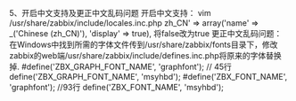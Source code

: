 5、开启中文支持及更正中文乱码问题
开启中文支持：
vim /usr/share/zabbix/include/locales.inc.php
zh_CN' => array('name' => _('Chinese (zh_CN)'),        'display' => true),
将false改为true
更正中文乱码问题：
在Windows中找到所需的字体文件传到/usr/share/zabbix/fonts目录下，修改zabbix的web端/usr/share/zabbix/include/defines.inc.php将原来的字体替换掉.
#define('ZBX_GRAPH_FONT_NAME',          'graphfont'); // 45行
define('ZBX_GRAPH_FONT_NAME',           'msyhbd'); 
#define('ZBX_FONT_NAME', 'graphfont');                //93行
define('ZBX_FONT_NAME', 'msyhbd');